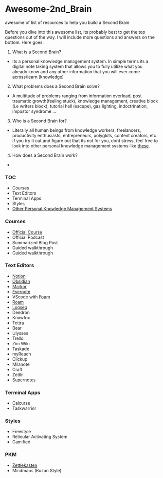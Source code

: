 # Awesome-2nd_Brain
awesome of list of resources to help you build a Second Brain
 
Before you dive into this awesome list, its probably best to get the top questions out of the way. I will include more questions and answers on the bottom. Here goes:

1. What is a Second Brain?
- Its a personal knowledge management system. In simple terms its a digital note taking system that allows you to fully utilize what you already know and any other information that you will ever come across/learn (knowledge)

2. What problems does a Second Brain solve?
- A multitude of problems ranging from information overload, post traumatic growth(feeling stuck), knowledge management, creative block (i.e writers block), tutorial hell (escape), gas lighting, indoctrination, impostor syndrome ...

3. Who is a Second Brain for?
- Literally all human beings from knowledge workers, freelancers, productivity enthusiasts, entrepreneurs, polyglots, content creators, etc. If you try it out and figure out that its not for you, dont stress, feel free to look into other personal knowledge management systems like [these](#pkm).

4. How does a Second Brain work?
- 


### TOC
- Courses
- Text Editors
- Terminal Apps
- Styles
- [Other Personal Knowledge Management Systems](#pkm)

### Courses
- [Official Course](https://www.buildingasecondbrain.com/)
- Official Podcast
- Summarized Blog Post
- Guided walkthrough
- Guided walkthrough

### Text Editors
- [Notion](https://www.notion.so/)
- [Obsidian](https://obsidian.md/)
- [Markor](https://f-droid.org/en/packages/net.gsantner.markor/)
- [Evernote](https://evernote.com/)
- VScode with [Foam](https://foambubble.github.io/foam/)
- [Roam](https://roamresearch.com/)
- [Logseq](https://logseq.com/)
- Dendron
- Knowfox
- Tettra
- Bear
- Ulysses
- Trello
- Zim Wiki
- Taskade
- myReach
- Clickup
- Milanote
- Craft
- Zettlr
- Supernotes

### Terminal Apps
- Calcurse
- Taskwarrior

### Styles
- Freestyle
- Reticular Activating System
- Gamified

### PKM
- [Zettlekasten](https://zettelkasten.de/)
- Mindmaps (Buzan Style)

